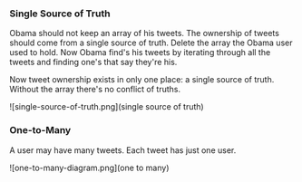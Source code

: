 ### Single Source of Truth
Obama should not keep an array of his tweets. The ownership of
tweets should come from a single source of truth. Delete the
array the Obama user used to hold. Now Obama find's his tweets
by iterating through all the tweets and finding one's that say
they're his.

Now tweet ownership exists in only one place: a single source
of truth. Without the array there's no conflict of truths.

![single-source-of-truth.png](single source of truth)

### One-to-Many
A user may have many tweets. Each tweet has just one user.

![one-to-many-diagram.png](one to many)
